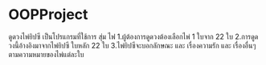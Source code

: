 # OOPProject
ดูดวงไพ่ยิปซี
เป็นโปรแกรมที่ใช้การ สุ่ม ไพ่่
1.ผู้ต้องการดูดวงต้องเลือกไพ่ 1 ใบจาก 22 ใบ 
2.การดูดวงนี้อ้างอิงมาจากไพ่ยิปซี ใบหลัก 22 ใบ 
3.ไพ่ยิปซีจะบอกลักษณะ และ เรื่องความรัก และ เรื่องอื่นๆตามความหมายของไพ่แต่ละใบ
